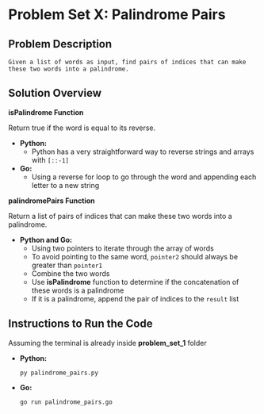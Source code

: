 # Problem Set X: Palindrome Pairs

## Problem Description

    Given a list of words as input, find pairs of indices that can make these two words into a palindrome.

## Solution Overview

**isPalindrome Function**

Return true if the word is equal to its reverse.

* **Python:**
  * Python has a very straightforward way to reverse strings and arrays with `[::-1]`
* **Go:**
  * Using a reverse for loop to go through the word and appending each letter to a new string

**palindromePairs Function**

Return a list of pairs of indices that can make these two words into a palindrome.

* **Python and Go:**
  * Using two pointers to iterate through the array of words
  * To avoid pointing to the same word, `pointer2` should always be greater than `pointer1`
  * Combine the two words
  * Use **isPalindrome** function to determine if the concatenation of these words is a palindrome
  * If it is a palindrome, append the pair of indices to the `result` list

## Instructions to Run the Code

Assuming the terminal is already inside **problem_set_1** folder

* **Python:**

  ```
  py palindrome_pairs.py
  ```
* **Go:**

  ```
  go run palindrome_pairs.go
  ```
